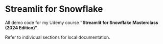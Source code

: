 # Streamlit for Snowflake

All demo code for my Udemy course **"Streamlit for Snowflake Masterclass (2024 Edition)"**.

Refer to individual sections for local documentation.